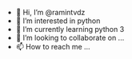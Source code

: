 - 👋 Hi, I’m @ramintvdz
- 👀 I’m interested in python
- 🌱 I’m currently learning python 3
- 💞️ I’m looking to collaborate on ...
- 📫 How to reach me ...

<!---
ramintvdz/ramintvdz is a ✨ special ✨ repository because its `README.md` (this file) appears on your GitHub profile.
You can click the Preview link to take a look at your changes.
--->
